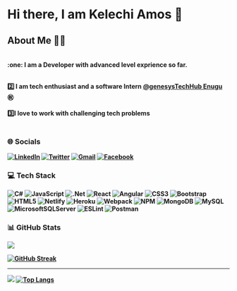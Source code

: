 # Hi there, I am Kelechi Amos :wave:<br />
## About Me :construction_worker_man:
<br />
<b> :one: I am a Developer with advanced level exprience so far. <b/> <br /><br/>

<b> :two: I am tech enthusiast and a software Intern 
[@genesysTechHub Enugu](https://bezao.genesystechhub.com/) <b/>:congratulations:
<br /> <br />
<b> 3️⃣I love to work with challenging tech problems <b/> <br /> <br />

### 🌐 Socials
[![LinkedIn](https://img.shields.io/badge/-LINKEDIN-0077B5?style=for-the-badge&logo=linkedin&logoColor=white)](https://www.linkedin.com/in/kellyncodes)
 [![Twitter](https://img.shields.io/badge/TWITTER-%231DA1F2?style=for-the-badge&logo=twitter&logoColor=white)](https://twitter.com/kellyncode) [![Gmail](https://img.shields.io/badge/-GMAIL-D14836?style=for-the-badge&logo=gmail&logoColor=white)](mailto:kellyncodes@gmail.com)
 [![Facebook](https://img.shields.io/badge/-FACEBOOK-00BFFF?style=for-the-badge&logo=facebook&logoColor=white)](https://facebook.com/kellyncodes)

### 💻 Tech Stack
![C#](https://img.shields.io/badge/c%23-%23239120.svg?style=for-the-badge&logo=c-sharp&logoColor=white) ![JavaScript](https://img.shields.io/badge/javascript-%23323330.svg?style=for-the-badge&logo=javascript&logoColor=%23F7DF1E) ![.Net](https://img.shields.io/badge/.NET-5C2D91?style=for-the-badge&logo=.net&logoColor=white) ![React](https://img.shields.io/badge/react-%2320232a.svg?style=for-the-badge&logo=react&logoColor=%2361DAFB) ![Angular](https://img.shields.io/badge/angular-%23DD0031.svg?style=for-the-badge&logo=angular&logoColor=white) ![CSS3](https://img.shields.io/badge/css3-%231572B6.svg?style=for-the-badge&logo=css3&logoColor=white) ![Bootstrap](https://img.shields.io/badge/bootstrap-%23563D7C.svg?style=for-the-badge&logo=bootstrap&logoColor=white) ![HTML5](https://img.shields.io/badge/html5-%23E34F26.svg?style=for-the-badge&logo=html5&logoColor=white)  ![Netlify](https://img.shields.io/badge/netlify-%23000000.svg?style=for-the-badge&logo=netlify&logoColor=#00C7B7) ![Heroku](https://img.shields.io/badge/heroku-%23430098.svg?style=for-the-badge&logo=heroku&logoColor=white) ![Webpack](https://img.shields.io/badge/webpack-%238DD6F9.svg?style=for-the-badge&logo=webpack&logoColor=black) ![NPM](https://img.shields.io/badge/NPM-%23000000.svg?style=for-the-badge&logo=npm&logoColor=white) ![MongoDB](https://img.shields.io/badge/MongoDB-%234ea94b.svg?style=for-the-badge&logo=mongodb&logoColor=white) ![MySQL](https://img.shields.io/badge/mysql-%2300f.svg?style=for-the-badge&logo=mysql&logoColor=white) ![MicrosoftSQLServer](https://img.shields.io/badge/Microsoft%20SQL%20Sever-CC2927?style=for-the-badge&logo=microsoft%20sql%20server&logoColor=white) ![ESLint](https://img.shields.io/badge/ESLint-4B3263?style=for-the-badge&logo=eslint&logoColor=white) ![Postman](https://img.shields.io/badge/Postman-FF6C37?style=for-the-badge&logo=postman&logoColor=white)


### 📊 GitHub Stats
![](https://github-readme-stats.vercel.app/api?username=KellynCodes&theme=vision-friendly-dark&include_all_commits=true&count_private=true)

[![GitHub Streak](http://github-readme-streak-stats.herokuapp.com?user=KellynCodes&theme=dark)](https://git.io/streak-stats)<br>

---
[![](https://visitcount.itsvg.in/api?id=KellynCodes&icon=0&color=0)](https://visitcount.itsvg.in)
[![Top Langs](https://github-readme-stats.vercel.app/api/top-langs/?username=KellynCodes&layout=compact&theme=vision-friendly-dark)](https://github.com/Kellyncodes/github-readme-stats)

